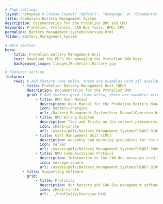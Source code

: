 ```yaml
---
# Page settings
layout: homepage # Choose layout: "default", "homepage" or "documentation-archive"
title: Prohelion Battery Management System
description: Documentation for the Prohelion BMU and CMU
keywords: Prohelion, Profinity, CAN Bus Tools, BMU, CMU
permalink: Battery_Management_System/Overview.html
folder: Battery_Management_System

# Hero section
hero:
    title: Prohelion Battery Management Unit
    text: Download the PDFs for managing the Prohelion BMU here
    background_image: /images/Prohelion_Battery.jpg

# Features section
features:
    rows: # Add feature rows below, there are examples with all available options
        - title: Prohelion Battery Management Unit (BMU)
          description: Documentation for the Prohelion BMU
          grid: # Add feature grid items below, there are examples with all available options
              - title: BMU User Manual
                description: User Manual for the Prohelion Battery Management Unit (BMU)
                icon: battery-charging
                url: /Battery_Management_System/User_Manual/Overview.html
              - title: BMU Wiring Diagram
                description: Tips and Tricks on the correct procedures for wiring a Prohelion BMU
                icon: check-circle
                url: /assets/pdfs/Battery_Management_System/PHLN67.018v1 BMU Wiring Diagram.pdf
              - title: Cell Management Unit (CMU)
                description: Assembly and mounting procedures for the Prohelion CMU and wiring harness
                icon: server
                url: /assets/pdfs/Battery_Management_System/PHLN67.006v1 Assembly Procedure CMU Cell Wiring.pdf
              - title: BMU Communications Protocol
                description: Information on the CAN Bus messages used to start and control the Prohelion BMU
                icon: message-square
                url: /assets/pdfs/Battery_Management_System/PHLN67.010v2 BMS BMU Communications Protocol.pdf           
        - title: Supporting Software          
          grid:
              - title: Profinity
                description: Our battery and CAN Bus management software solution.
                icon: check-circle
                url: ../Profinity/Overview.html
---
```

